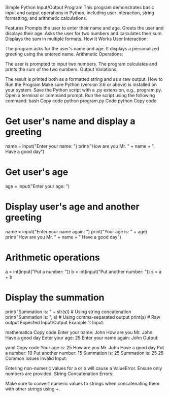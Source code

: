 Simple Python Input/Output Program
This program demonstrates basic input and output operations in Python, including user interaction, string formatting, and arithmetic calculations.

Features
Prompts the user to enter their name and age.
Greets the user and displays their age.
Asks the user for two numbers and calculates their sum.
Displays the sum in multiple formats.
How It Works
User Interaction:

The program asks for the user's name and age.
It displays a personalized greeting using the entered name.
Arithmetic Operations:

The user is prompted to input two numbers.
The program calculates and prints the sum of the two numbers.
Output Variations:

The result is printed both as a formatted string and as a raw output.
How to Run the Program
Make sure Python (version 3.6 or above) is installed on your system.
Save the Python script with a .py extension, e.g., program.py.
Open a terminal or command prompt.
Run the script using the following command:
bash
Copy code
python program.py
Code
python
Copy code
# Get user's name and display a greeting
name = input("Enter your name: ")
print("How are you Mr. " + name + ". Have a good day")

# Get user's age
age = input("Enter your age: ")

# Display user's age and another greeting
name = input("Enter your name again: ")
print("Your age is: " + age)
print("How are you Mr. " + name + " Have a good day")

# Arithmetic operations
a = int(input("Put a number: "))
b = int(input("Put another number: "))
s = a + b

# Display the summation
print("Summation is: " + str(s))  # Using string concatenation
print("Summation is: ", s)       # Using comma-separated output
print(s)                         # Raw output
Expected Input/Output
Example 1:
Input:

mathematica
Copy code
Enter your name: John
How are you Mr. John. Have a good day
Enter your age: 25
Enter your name again: John
Output:

yaml
Copy code
Your age is: 25
How are you Mr. John Have a good day
Put a number: 10
Put another number: 15
Summation is: 25
Summation is:  25
25
Common Issues
Invalid Input:

Entering non-numeric values for a or b will cause a ValueError. Ensure only numbers are provided.
String Concatenation Errors:

Make sure to convert numeric values to strings when concatenating them with other strings using +.
